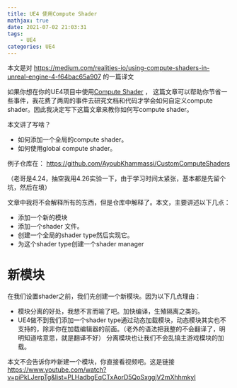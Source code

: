 ```yaml
---
title: UE4 使用Compute Shader
mathjax: true
date: 2021-07-02 21:03:31
tags:
    - UE4
categories: UE4
---
```

本文是对 https://medium.com/realities-io/using-compute-shaders-in-unreal-engine-4-f64bac65a907 的一篇译文 
<!--more-->

如果你想在你的UE4项目中使用[Compute Shader](https://docs.microsoft.com/en-us/windows/win32/direct3d11/direct3d-11-advanced-stages-compute-shader) ，
这篇文章可以帮助你节省一些事件，我花费了两周的事件去研究文档和代码才学会如何自定义compute shader。因此我决定写下这篇文章来教你如何写compute shader。

本文讲了写啥？
- 如何添加一个全局的compute shader。
- 如何使用global compute shader。

例子仓库在：
https://github.com/AyoubKhammassi/CustomComputeShaders

（老哥是4.24，抽空我用4.26实验一下，由于学习时间太紧张，基本都是先留个坑，然后在填）

文章中我将不会解释所有的东西，但是仓库中解释了。本文，主要讲述以下几点：

- 添加一个新的模块
- 添加一个shader 文件。
- 创建一个全局的shader type然后实现它。
- 为这个shader type创建一个shader manager

# 新模块

在我们设置shader之前，我们先创建一个新模块。因为以下几点理由：

- 模块分离的好处，我想不言而喻了吧。加快编译，生殖隔离之类的。
- UE4做不到我们添加一个shader type通过动态加载模块，动态模块其实也不支持的，除非你在加载编辑器的前面。（老外的语法把我整的不会翻译了，明明知道啥意思，就是翻译不好）
分离模块也让我们不会乱搞主游戏模块的加载。
  
本文不会告诉你咋新建一个模块，你直接看视频吧。这是链接 https://www.youtube.com/watch?v=piPkLJerpTg&list=PLHadbgEqCTxAorD5QoSxggjV2mXhhmkyI

